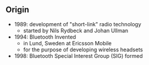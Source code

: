 ## Origin

- 1989: development of "short-link" radio technology      <!-- .element: class="fragment" -->
  - started by Nils Rydbeck and Johan Ullman              <!-- .element: class="fragment" -->
- 1994: Bluetooth Invented                                <!-- .element: class="fragment" -->
  - in Lund, Sweden at Ericsson Mobile                    <!-- .element: class="fragment" -->
  - for the purpose of developing wireless headsets       <!-- .element: class="fragment" -->
- 1998: Bluetooth Special Interest Group (SIG) formed     <!-- .element: class="fragment" -->
